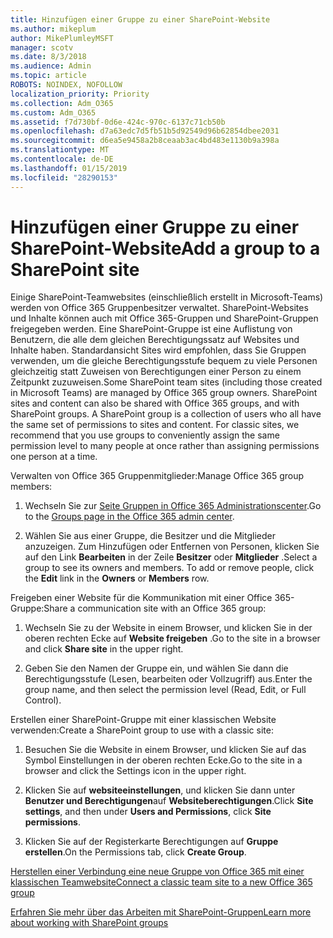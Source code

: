 ```yaml
---
title: Hinzufügen einer Gruppe zu einer SharePoint-Website
ms.author: mikeplum
author: MikePlumleyMSFT
manager: scotv
ms.date: 8/3/2018
ms.audience: Admin
ms.topic: article
ROBOTS: NOINDEX, NOFOLLOW
localization_priority: Priority
ms.collection: Adm_O365
ms.custom: Adm_O365
ms.assetid: f7d730bf-0d6e-424c-970c-6137c71cb50b
ms.openlocfilehash: d7a63edc7d5fb51b5d92549d96b62854dbee2031
ms.sourcegitcommit: d6ea5e9458a2b8ceaab3ac4bd483e1130b9a398a
ms.translationtype: MT
ms.contentlocale: de-DE
ms.lasthandoff: 01/15/2019
ms.locfileid: "28290153"
---
```

# <a name="add-a-group-to-a-sharepoint-site"></a><span data-ttu-id="a70c4-102">Hinzufügen einer Gruppe zu einer SharePoint-Website</span><span class="sxs-lookup"><span data-stu-id="a70c4-102">Add a group to a SharePoint site</span></span>

<span data-ttu-id="a70c4-p101">Einige SharePoint-Teamwebsites (einschließlich erstellt in Microsoft-Teams) werden von Office 365 Gruppenbesitzer verwaltet. SharePoint-Websites und Inhalte können auch mit Office 365-Gruppen und SharePoint-Gruppen freigegeben werden. Eine SharePoint-Gruppe ist eine Auflistung von Benutzern, die alle dem gleichen Berechtigungssatz auf Websites und Inhalte haben. Standardansicht Sites wird empfohlen, dass Sie Gruppen verwenden, um die gleiche Berechtigungsstufe bequem zu viele Personen gleichzeitig statt Zuweisen von Berechtigungen einer Person zu einem Zeitpunkt zuzuweisen.</span><span class="sxs-lookup"><span data-stu-id="a70c4-p101">Some SharePoint team sites (including those created in Microsoft Teams) are managed by Office 365 group owners. SharePoint sites and content can also be shared with Office 365 groups, and with SharePoint groups. A SharePoint group is a collection of users who all have the same set of permissions to sites and content. For classic sites, we recommend that you use groups to conveniently assign the same permission level to many people at once rather than assigning permissions one person at a time.</span></span>
  
<span data-ttu-id="a70c4-107">Verwalten von Office 365 Gruppenmitglieder:</span><span class="sxs-lookup"><span data-stu-id="a70c4-107">Manage Office 365 group members:</span></span>
  
1. <span data-ttu-id="a70c4-108">Wechseln Sie zur [Seite Gruppen in Office 365 Administrationscenter](https://portal.office.com/adminportal/home#/groups).</span><span class="sxs-lookup"><span data-stu-id="a70c4-108">Go to the [Groups page in the Office 365 admin center](https://portal.office.com/adminportal/home#/groups).</span></span>
    
2. <span data-ttu-id="a70c4-p102">Wählen Sie aus einer Gruppe, die Besitzer und die Mitglieder anzuzeigen. Zum Hinzufügen oder Entfernen von Personen, klicken Sie auf den Link **Bearbeiten** in der Zeile **Besitzer** oder **Mitglieder** .</span><span class="sxs-lookup"><span data-stu-id="a70c4-p102">Select a group to see its owners and members. To add or remove people, click the **Edit** link in the **Owners** or **Members** row.</span></span> 
    
<span data-ttu-id="a70c4-111">Freigeben einer Website für die Kommunikation mit einer Office 365-Gruppe:</span><span class="sxs-lookup"><span data-stu-id="a70c4-111">Share a communication site with an Office 365 group:</span></span>
  
1. <span data-ttu-id="a70c4-112">Wechseln Sie zu der Website in einem Browser, und klicken Sie in der oberen rechten Ecke auf **Website freigeben** .</span><span class="sxs-lookup"><span data-stu-id="a70c4-112">Go to the site in a browser and click **Share site** in the upper right.</span></span> 
    
2. <span data-ttu-id="a70c4-113">Geben Sie den Namen der Gruppe ein, und wählen Sie dann die Berechtigungsstufe (Lesen, bearbeiten oder Vollzugriff) aus.</span><span class="sxs-lookup"><span data-stu-id="a70c4-113">Enter the group name, and then select the permission level (Read, Edit, or Full Control).</span></span>
    
<span data-ttu-id="a70c4-114">Erstellen einer SharePoint-Gruppe mit einer klassischen Website verwenden:</span><span class="sxs-lookup"><span data-stu-id="a70c4-114">Create a SharePoint group to use with a classic site:</span></span>
  
1. <span data-ttu-id="a70c4-115">Besuchen Sie die Website in einem Browser, und klicken Sie auf das Symbol Einstellungen in der oberen rechten Ecke.</span><span class="sxs-lookup"><span data-stu-id="a70c4-115">Go to the site in a browser and click the Settings icon in the upper right.</span></span>
    
2. <span data-ttu-id="a70c4-116">Klicken Sie auf **websiteeinstellungen**, und klicken Sie dann unter **Benutzer und Berechtigungen**auf **Websiteberechtigungen**.</span><span class="sxs-lookup"><span data-stu-id="a70c4-116">Click **Site settings**, and then under **Users and Permissions**, click **Site permissions**.</span></span>
    
3. <span data-ttu-id="a70c4-117">Klicken Sie auf der Registerkarte Berechtigungen auf **Gruppe erstellen**.</span><span class="sxs-lookup"><span data-stu-id="a70c4-117">On the Permissions tab, click **Create Group**.</span></span>
    
[<span data-ttu-id="a70c4-118">Herstellen einer Verbindung eine neue Gruppe von Office 365 mit einer klassischen Teamwebsite</span><span class="sxs-lookup"><span data-stu-id="a70c4-118">Connect a classic team site to a new Office 365 group</span></span>](https://go.microsoft.com/fwlink/?linkid=2008654)
  
[<span data-ttu-id="a70c4-119">Erfahren Sie mehr über das Arbeiten mit SharePoint-Gruppen</span><span class="sxs-lookup"><span data-stu-id="a70c4-119">Learn more about working with SharePoint groups</span></span>](https://go.microsoft.com/fwlink/?linkid=874658)
  

